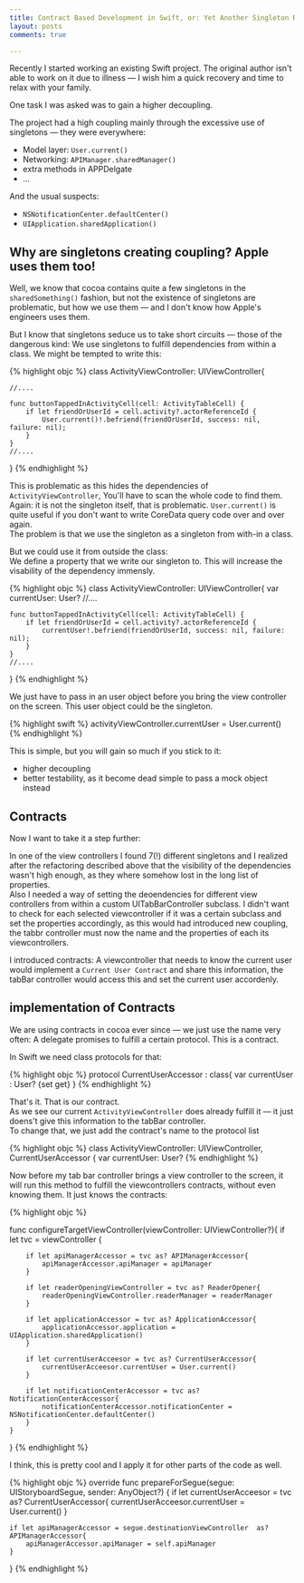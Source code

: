 ```yaml
---
title: Contract Based Development in Swift, or: Yet Another Singleton Rant
layout: posts
comments: true

---
```


Recently I started working an existing Swift project. The original author
isn't able to work on it due to illness — I wish him a quick recovery and
time to relax with your family.

One task I was asked was to gain a higher decoupling.

The project had a high coupling mainly through the excessive use of
singletons — they were everywhere:

* Model layer: `User.current()`
* Networking: `APIManager.sharedManager()`
* extra methods in APPDelgate
* …
<!--break-->

And the usual suspects:

* `NSNotificationCenter.defaultCenter()`
* `UIApplication.sharedApplication()`

## Why are singletons creating coupling? Apple uses them too!

Well, we know that cocoa contains quite a few singletons in the
`sharedSomething()` fashion, but not the existence of singletons are
problematic, but how we use them — and I don't know how Apple's engineers
uses them.

But I know that singletons seduce us to take short circuits — those of the
dangerous kind: We use singletons to fulfill dependencies from within a
class. We might be tempted to write this:

{% highlight objc %}
class ActivityViewController: UIViewController{

    //....

    func buttonTappedInActivityCell(cell: ActivityTableCell) {
        if let friendOrUserId = cell.activity?.actorReferenceId {
            User.current()!.befriend(friendOrUserId, success: nil, failure: nil);
        }
    }
    //....

}
{% endhighlight %}

This is problematic as this hides the dependencies of `ActivityViewController`,
You'll have to scan the whole code to find them.  
Again: it is not the singleton itself, that is problematic. `User.current()` is
quite useful if you don't want to write CoreData query code over and over again.  
The problem is that we use the singleton as a singleton from with-in a class.

But we could use it from outside the class:  
We define a property that we write our singleton to. This will increase the
visability of the dependency immensly.


{% highlight objc %}
class ActivityViewController: UIViewController{
    var currentUser: User?
    //....

    func buttonTappedInActivityCell(cell: ActivityTableCell) {
        if let friendOrUserId = cell.activity?.actorReferenceId {
            currentUser!.befriend(friendOrUserId, success: nil, failure: nil);
        }
    }
    //....

}
{% endhighlight %}

We just have to pass in an user object before you bring the view controller
on the screen. This user object could be the singleton.

{% highlight swift %}
activityViewController.currentUser = User.current()
{% endhighlight %}

This is simple, but you will gain so much if you stick to it:
* higher decoupling
* better testability, as it become dead simple to pass a mock object instead

## Contracts

Now I want to take it a step further:

In one of the view controllers I found 7(!) different singletons and I realized
after the refactoring described above that the visibility of the dependencies
wasn't high enough, as they where somehow lost in the long list of properties.  
Also I needed a way of setting the deoendencies for different view controllers
from within a custom UITabBarController subclass. I didn't want to check for each
selected viewcontroller if it was a certain subclass and set the properties
accordingly, as this would had introduced new coupling, the tabbr controller
must now the name and the properties of each its viewcontrollers.

I introduced contracts: A viewcontroller that needs to know the current user
would implement a `Current User Contract` and share this information, the tabBar
controller would access this and set the current user accordenly.

## implementation of Contracts

We are using contracts in cocoa ever since — we just use the name very often:
A delegate promises to fulfill a certain protocol. This is a contract.

In Swift we need class protocols for that:

{% highlight objc %}
protocol CurrentUserAccessor : class{
    var currentUser : User? {set get}
}
{% endhighlight %}

That's it. That is our contract.  
As  we see our current `ActivityViewController` does already fulfill it — it
just doens't give this information to the tabBar controller.  
To change that, we just add the contract's name to the protocol list


{% highlight objc %}
class ActivityViewController: UIViewController, CurrentUserAccessor {
  var currentUser: User?
{% endhighlight %}


Now before my tab bar controller brings a view controller to the screen, it will
run this method to fulfill the viewcontrollers contracts, without even knowing
them. It just knows the contracts:

{% highlight objc %}

func configureTargetViewController(viewController: UIViewController?){
    if let tvc = viewController {

        if let apiManagerAccessor = tvc as? APIManagerAccessor{
            apiManagerAccessor.apiManager = apiManager
        }

        if let readerOpeningViewController = tvc as? ReaderOpener{
            readerOpeningViewController.readerManager = readerManager
        }

        if let applicationAccessor = tvc as? ApplicationAccessor{
            applicationAccessor.application = UIApplication.sharedApplication()
        }

        if let currentUserAcceesor = tvc as? CurrentUserAccessor{
            currentUserAcceesor.currentUser = User.current()
        }

        if let notificationCenterAccessor = tvc as? NotificationCenterAccessor{
            notificationCenterAccessor.notificationCenter = NSNotificationCenter.defaultCenter()
        }
    }
}
{% endhighlight %}


I think, this is pretty cool and I apply it for other parts of the code as well.



{% highlight objc %}
override func prepareForSegue(segue: UIStoryboardSegue, sender: AnyObject?) {
    if let currentUserAcceesor = tvc as? CurrentUserAccessor{
        currentUserAcceesor.currentUser = User.current()
    }


    if let apiManagerAccessor = segue.destinationViewController  as? APIManagerAccessor{
        apiManagerAccessor.apiManager = self.apiManager
    }
}
{% endhighlight %}
